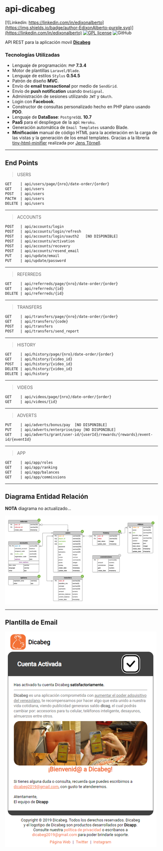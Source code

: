 # api-dicabeg

[![Linkedin: https://linkedin.com/in/edixonalberto](https://img.shields.io/badge/author-EdixonAlberto-purple.svg)](https://linkedin.com/in/edixonalberto)
[![GPL license](https://img.shields.io/badge/license-GPL-green.svg)](./LICENSE.md)
![GitHub](https://img.shields.io/github/followers/EdixonAlberto.svg?label=Follow&style=social)

API REST para la aplicación movil **[Dicabeg](https://instagram.com/dicabeg/)**

### Tecnologías Utilizadas

- Lenguaje de programación: `PHP` **7.3.4**
- Motor de plantillas `Laravel/Blade`.
- Lenguaje de estilos `Stylus` **0.54.5**
- Patrón de diseño **MVC**.
- Envío de **email transactional** por medio de `SendGrid`.
- Envío de **push notification** usando `OneSignal`.
- Administración de sesiones utilizando `JWT` y `OAuth`.
- Login con **Facebook**.
- Constructor de consultas personalizado hecho en PHP plano usando **PDO**.
- Lenguaje de **DataBase**: `PostgreSQL` **10.7**
- **PaaS** para el despliegue de la api: `Heroku`.
- Generación automática de `Email Templates` usando Blade.
- **Minificación** manual de código HTML para la aceleración en la carga de las vistas y la generación de los email templates. Gracias a la librería [tiny-html-minifier](https://github.com/jenstornell/tiny-html-minifier.git) realizada por [Jens Törnell](mailto:webblayout@gmail.com).

---

## End Points

>USERS

    GET    | api/users/page/{nro}/date-order/{order}
    GET    | api/users
    POST   | api/users
    PACTH  | api/users
    DELETE | api/users
---

>ACCOUNTS

    POST   | api/accounts/login
    POST   | api/accounts/login/refresh
    POST   | api/accounts/login/oauth2   [NO DISPONIBLE]
    POST   | api/accounts/activation
    POST   | api/accounts/recovery
    POST   | api/accounts/resend_email
    PUT    | api/update/email
    PUT    | api/update/password
---

>REFERREDS

    GET    | api/referreds/page/{nro}/date-order/{order}
    GET    | api/referreds/{id}
    DELETE | api/referreds/{id}
---

>TRANSFERS

    GET    | api/transfers/page/{nro}/date-order/{order}
    GET    | api/transfers/{code}
    POST   | api/transfers
    POST   | api/transfers/send_report
---

>HISTORY

    GET    | api/history/page/{nro}/date-order/{order}
    GET    | api/history/{video_id}
    POST   | api/history/{video_id}
    DELETE | api/history/{video_id}
    DELETE | api/history
---

>VIDEOS

    GET    | api/videos/page/{nro}/date-order/{order}
    GET    | api/videos/{id}
---

>ADVERTS

    PUT    | api/adverts/bonus/pay  [NO DISPONIBLE]
    PUT    | api/adverts/enterprise/pay [NO DISPONIBLE]
    GET    | api/adverts/grant/user-id/{userId}/rewards/{rewards}/event-id/{eventId}
---

>APP

    GET    | api/app/roles
    GET    | api/app/ranking
    GET    | api/app/balances
    GET    | api/app/commissions
---

## Diagrama Entidad Relación

**NOTA** diagrama no actualizado...

![Diagrama ERD](./images/erd.png)

---

## Plantilla de Email

![Cuenta Activada](./images/email-template.png)
